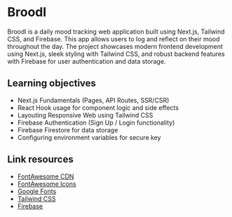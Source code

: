# Broodl

Broodl is a daily mood tracking web application built using Next.js, Tailwind CSS, and Firebase. This app allows users to log and reflect on their mood throughout the day. The project showcases modern frontend development using Next.js, sleek styling with Tailwind CSS, and robust backend features with Firebase for user authentication and data storage.

## Learning objectives
- Next.js Fundamentals (Pages, API Routes, SSR/CSR)
- React Hook usage for component logic and side effects
- Layouting Responsive Web using Tailwind CSS
- Firebase Authentication (Sign Up / Login functionality)
- Firebase Firestore for data storage
- Configuring environment variables for secure key

## Link resources
- [FontAwesome CDN](https://cdnjs.com/libraries/font-awesome)
- [FontAwesome Icons](https://www.fontawesome.com)
- [Google Fonts](https://fonts.google.com/)
- [Tailwind CSS](https://tailwindcss.com)
- [Firebase](https://firebase.google.com/)
